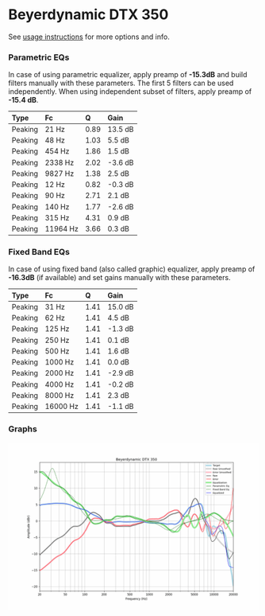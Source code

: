 # Beyerdynamic DTX 350
See [usage instructions](https://github.com/jaakkopasanen/AutoEq#usage) for more options and info.

### Parametric EQs
In case of using parametric equalizer, apply preamp of **-15.3dB** and build filters manually
with these parameters. The first 5 filters can be used independently.
When using independent subset of filters, apply preamp of **-15.4 dB**.

| Type    | Fc       |    Q | Gain    |
|:--------|:---------|:-----|:--------|
| Peaking | 21 Hz    | 0.89 | 13.5 dB |
| Peaking | 48 Hz    | 1.03 | 5.5 dB  |
| Peaking | 454 Hz   | 1.86 | 1.5 dB  |
| Peaking | 2338 Hz  | 2.02 | -3.6 dB |
| Peaking | 9827 Hz  | 1.38 | 2.5 dB  |
| Peaking | 12 Hz    | 0.82 | -0.3 dB |
| Peaking | 90 Hz    | 2.71 | 2.1 dB  |
| Peaking | 140 Hz   | 1.77 | -2.6 dB |
| Peaking | 315 Hz   | 4.31 | 0.9 dB  |
| Peaking | 11964 Hz | 3.66 | 0.3 dB  |

### Fixed Band EQs
In case of using fixed band (also called graphic) equalizer, apply preamp of **-16.3dB**
(if available) and set gains manually with these parameters.

| Type    | Fc       |    Q | Gain    |
|:--------|:---------|:-----|:--------|
| Peaking | 31 Hz    | 1.41 | 15.0 dB |
| Peaking | 62 Hz    | 1.41 | 4.5 dB  |
| Peaking | 125 Hz   | 1.41 | -1.3 dB |
| Peaking | 250 Hz   | 1.41 | 0.1 dB  |
| Peaking | 500 Hz   | 1.41 | 1.6 dB  |
| Peaking | 1000 Hz  | 1.41 | 0.0 dB  |
| Peaking | 2000 Hz  | 1.41 | -2.9 dB |
| Peaking | 4000 Hz  | 1.41 | -0.2 dB |
| Peaking | 8000 Hz  | 1.41 | 2.3 dB  |
| Peaking | 16000 Hz | 1.41 | -1.1 dB |

### Graphs
![](./Beyerdynamic%20DTX%20350.png)